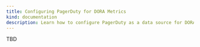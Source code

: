 ```yaml
---
title: Configuring PagerDuty for DORA Metrics
kind: documentation
description: Learn how to configure PagerDuty as a data source for DORA Metrics incidents.
---
```


TBD
